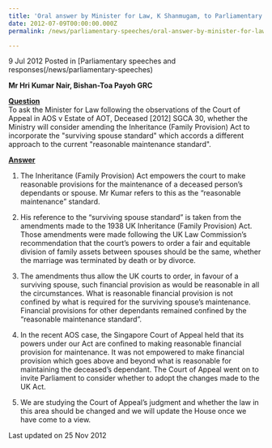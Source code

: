 ```yaml
---
title: 'Oral answer by Minister for Law, K Shanmugam, to Parliamentary Question on the Inheritance (Family Provision) Act'
date: 2012-07-09T00:00:00.000Z
permalink: /news/parliamentary-speeches/oral-answer-by-minister-for-law-k-shanmugam-to-parliamentary-question-on-the-inheritance-family/

---
```



9 Jul 2012 Posted in [Parliamentary speeches and responses(/news/parliamentary-speeches)

**Mr Hri Kumar Nair, Bishan-Toa Payoh GRC**

**<u>Question</u>**  
To ask the Minister for Law following the observations of the Court of Appeal in AOS v Estate of AOT, Deceased [2012] SGCA 30, whether the Ministry will consider amending the Inheritance (Family Provision) Act to incorporate the "surviving spouse standard" which accords a different approach to the current "reasonable maintenance standard".


**<u>Answer</u>**  
1. The Inheritance (Family Provision) Act empowers the court to make reasonable provisions for the maintenance of a deceased person’s dependants or spouse. Mr Kumar refers to this as the “reasonable maintenance” standard.

2. His reference to the “surviving spouse standard” is taken from the amendments made to the 1938 UK Inheritance (Family Provision) Act.  Those amendments were made following the UK Law Commission’s recommendation that the court’s powers to order a fair and equitable division of family assets between spouses should be the same, whether the marriage was terminated by death or by divorce. 

3. The amendments thus allow the UK courts to order, in favour of a surviving spouse, such financial provision as would be reasonable in all the circumstances. What is reasonable financial provision is not confined by what is required for the surviving spouse’s maintenance. Financial provisions for other dependants remained confined by the “reasonable maintenance standard”.

4. In the recent AOS case, the Singapore Court of Appeal held that its powers under our Act are confined to making reasonable financial provision for maintenance. It was not empowered to make financial provision which goes above and beyond what is reasonable for maintaining the deceased’s dependant. The Court of Appeal went on to invite Parliament to consider whether to adopt the changes made to the UK Act.

5. We are studying the Court of Appeal’s judgment and whether the law in this area should be changed and we will update the House once we have come to a view.


<p class="right-side-updated">Last updated on 25 Nov 2012</p> 
